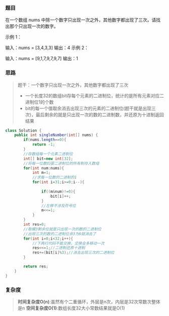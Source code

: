 ### 题目
在一个数组 nums 中除一个数字只出现一次之外，其他数字都出现了三次。请找出那个只出现一次的数字。

示例 1：

输入：nums = [3,4,3,3]
输出：4
示例 2：

输入：nums = [9,1,7,9,7,9,7]
输出：1

### 思路
>题干：一个数字只出现一次之外，其他数字都出现了三次
>- 一个长度32的数组bit存每个元素的二进制位，统计的是所有元素对应二进制位1的个数
>- bit的每一个值取余消去出现三次的元素的二进制位(题干就是出现三次)，最后剩余的就是只出现一次的数的二进制数，并还原为十进制返回结果

```java
class Solution {
    public int singleNumber(int[] nums) {
        if(nums.length==0){
            return -1;
        }
        //存数组每一个元素二进制位
        int[] bit=new int[32];
        //将每一位数妇婴二进制位的所有制存入数组
        for(int num:nums){
            int m=1;
            //求每一位数的二进制的1
            for(int i=31;i>=0;i--){
                
                if((m&num)!=0){
                    bit[i]++;
                }
                //左移不涉及符号位
                m<<=1;
            }
        }
        int res=0;
        //取模3剩余位就是只出现一次的数的二进制位
        //出现三次的数的二进制位余3为0就消去了
        for(int i=0;i<32;i++){
        	//下两行代码不能交换，交换会多移动一次
            res<<=1;//二进制还原十进制
            res+=(bit[i]%3);//消去出现三次的二进制位
        }

        return res;
    }
}
```

### 复杂度
>**时间复杂度O(n)**:虽然有个二重循环，外层是n次，内层是32次常数次整体是n
>**空间复杂度O(1)**:数组长度32大小常数结果就是O(1)